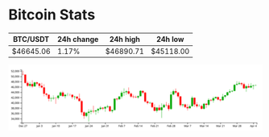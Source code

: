 # Bitcoin Stats

BTC/USDT|24h change|24h high|24h low|
|---|---|---|---|
|$46645.06|1.17%|$46890.71|$45118.00|

<img src="./chart.svg">
